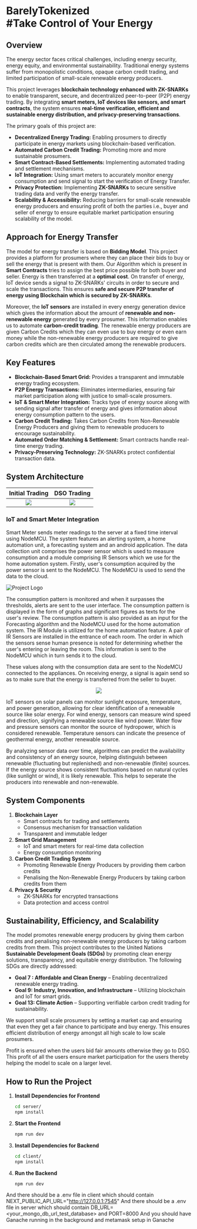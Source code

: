 # BarelyTokenized <br> #Take Control of Your Energy

## Overview
The energy sector faces critical challenges, including energy security, energy equity, and environmental sustainability. Traditional energy systems suffer from monopolistic conditions, opaque carbon credit trading, and limited participation of small-scale renewable energy producers.

This project leverages **blockchain technology enhanced with ZK-SNARKs** to enable transparent, secure, and decentralized peer-to-peer (P2P) energy trading. By integrating **smart meters, IoT devices like sensors, and smart contracts**, the system ensures **real-time verification, efficient and sustainable energy distribution, and privacy-preserving transactions**.

The primary goals of this project are:
- **Decentralized Energy Trading:** Enabling prosumers to directly participate in energy markets using blockchain-based verification.
- **Automated Carbon Credit Trading:** Promoting more and more sustainable prosumers.
- **Smart Contract-Based Settlements:** Implementing automated trading and settlement mechanisms.
- **IoT Integration:** Using smart meters to accurately monitor energy consumption and send signal to start the verification of Energy Transfer.
- **Privacy Protection:** Implementing **ZK-SNARKs** to secure sensitive trading data and verify the energy transfer.
- **Scalability & Accessibility:** Reducing barriers for small-scale renewable energy producers and ensuring profit of both the parties i.e., buyer and seller of energy to ensure equitable market participation ensuring scalability of the model.

## Approach for Energy Transfer
The model for energy transfer is based on **Bidding Model**. This project provides a platform for prosumers where they can place their bids to buy or sell the energy that is present with them. Our Algorithm which is present in **Smart Contracts** tries to assign the best price possible for both buyer and seller. Energy is then transferred at a **optimal cost**. On transfer of energy, IoT device sends a signal to ZK-SNARKs' circuits in order to secure and scale the transactions. This ensures **safe and secure P2P transfer of energy using Blockchain which is secured by ZK-SNARKs**. 

Moreover, the **IoT sensors** are installed in every energy generation device which gives the information about the amount of **renewable and non-renewable energy** generated by every prosumer. This information enables us to automate **carbon-credit trading**. The renewable energy producers are given Carbon Credits which they can even use to buy energy or even earn money while the non-renewable energy producers are required to give carbon credits which are then circulated among the renewable producers.

## Key Features
- **Blockchain-Based Smart Grid:** Provides a transparent and immutable energy trading ecosystem.
- **P2P Energy Transactions:** Eliminates intermediaries, ensuring fair market participation along with justice to small-scale prosumers.
- **IoT & Smart Meter Integration:** Tracks type of energy source along with sending signal after transfer of energy and gives information about energy consumption pattern to the users.
- **Carbon Credit Trading:** Takes Carbon Credits from Non-Renewable Energy Producers and giving them to renewable producers to encourage sustainability.
- **Automated Order Matching & Settlement:** Smart contracts handle real-time energy trading.
- **Privacy-Preserving Technology:** ZK-SNARKs protect confidential transaction data.

## System Architecture
Initial Trading             |  DSO Trading
:-------------------------:|:-------------------------:
![](Contract_Architecture_1.jpg)  |  ![](Contract_Architecture_2.jpg)

### IoT and Smart Meter Integration
Smart Meter sends meter readings to the server at a fixed time interval using NodeMCU. The system features an alerting system, a home automation unit, a forecasting system and an android application. The data collection unit comprises the power sensor which is used to measure consumption and a module comprising IR Sensors which we use for the home automation system. Firstly, user's consumption acquired by the power sensor is sent to the NodeMCU. The NodeMCU is used to send the data to the cloud. 


![Project Logo](IoT_Architecture.jpg)


The consumption pattern is monitored and when it surpasses the thresholds, alerts are sent to the user interface. The consumption pattern is displayed in the form of graphs and significant figures as texts for the user's review. The consumption pattern is also provided as an input for the Forecasting algorithm and the NodeMCU used for the home automation system. The IR Module is utilized for the home automation feature. A pair of IR Sensors are installed in the entrance of each room. The order in which the sensors sense human presence is noted for determining whether the user's entering or leaving the room. This information is sent to the NodeMCU which in turn sends it to the cloud.

These values along with the consumption data are sent to the NodeMCU connected to the appliances. On receiving energy, a signal is again send so as to make sure that the energy is transferred from the seller to buyer.


<p align="center">
   <img src="IoT_flowchart.jpg">  
</p>


IoT sensors on solar panels can monitor sunlight exposure, temperature, and power generation, allowing for clear identification of a renewable source like solar energy. For wind energy, sensors can measure wind speed and direction, signifying a renewable source like wind power. Water flow and pressure sensors can monitor the source of hydropower, which is considered renewable. Temperature sensors can indicate the presence of geothermal energy, another renewable source. 
  
By analyzing sensor data over time, algorithms can predict the availability and consistency of an energy source, helping distinguish between renewable (fluctuating but replenished) and non-renewable (finite) sources. If the energy source shows consistent fluctuations based on natural cycles (like sunlight or wind), it is likely renewable. This helps to seperate the producers into renewable and non-renewable.  

## System Components
1. **Blockchain Layer**
   - Smart contracts for trading and settlements
   - Consensus mechanism for transaction validation
   - Transparent and immutable ledger
2. **Smart Grid Management**
   - IoT and smart meters for real-time data collection
   - Energy consumption monitoring
3. **Carbon Credit Trading System**
   - Promoting Renewable Energy Producers by providing them carbon credits
   - Penalising the Non-Renewable Energy Producers by taking carbon credits from them
4. **Privacy & Security**
   - ZK-SNARKs for encrypted transactions
   - Data protection and access control

## Sustainability, Efficiency, and Scalability
The model promotes renewable energy producers by giving them carbon credits and penalising non-renewable energy producers by taking carbom credits from them. This project contributes to the United Nations **Sustainable Development Goals (SDGs)** by promoting clean energy solutions, transparency, and equitable energy distribution. The following SDGs are directly addressed:
-  **Goal 7 : Affordable and Clean Energy** – Enabling decentralized renewable energy trading.
-  **Goal 9: Industry, Innovation, and Infrastructure** – Utilizing blockchain and IoT for smart grids.
-  **Goal 13: Climate Action** – Supporting verifiable carbon credit trading for sustainability.

We support small scale prosumers by setting a market cap and ensuring that even they get a fair chance to participate and buy energy. This ensures efficient distribution of energy amongst all high scale
to low scale prosumers.

Profit is ensured when the users bid fair amounts otherwise they go to DSO. This profit of all the users ensure market participation for the users thereby helping the model to scale on a larger level.

## How to Run the Project
1. **Install Dependencies for Frontend**
   ```bash
   cd server/
   npm install
   ```
2. **Start the Frontend**
   ```bash
   npm run dev
   ```   
3. **Install Dependencies for Backend**
   ```bash
   cd client/
   npm install
   ```
4. **Run the Backend**
   ```bash
   npm run dev
   ```

And there should be a .env file in client which should contain NEXT_PUBLIC_API_URL="http://127.0.0.1:7545"
And there should be a .env file in server which should contain DB_URL=<your_mongo_db_url_test_database> and PORT=8000
And you should have Ganache running in the background and metamask setup in Ganache
